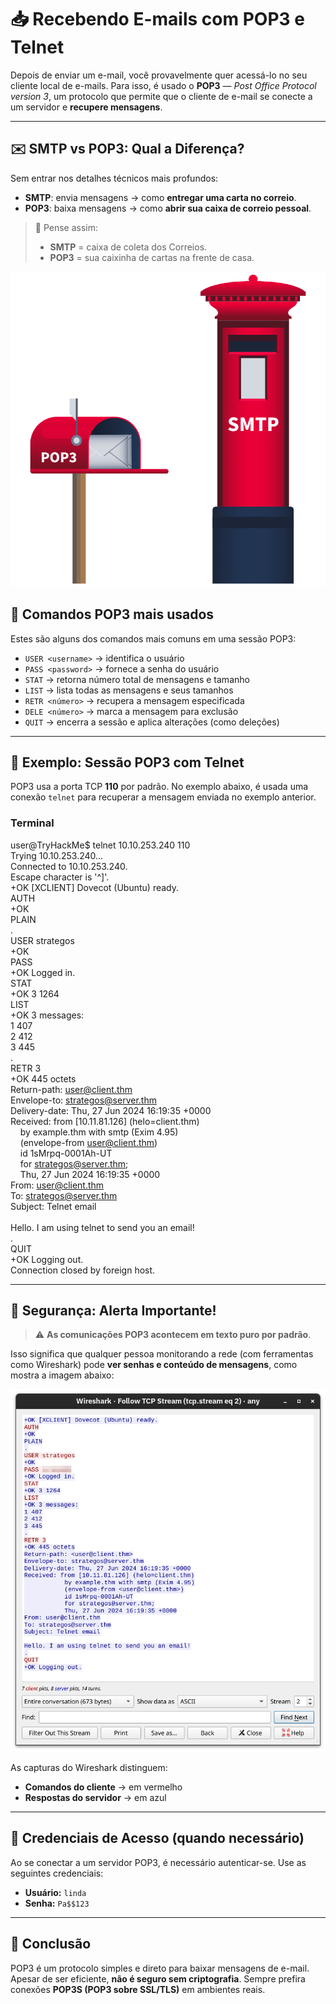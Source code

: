 # 📥 Recebendo E-mails com POP3 e Telnet

Depois de enviar um e-mail, você provavelmente quer acessá-lo no seu cliente local de e-mails. Para isso, é usado o **POP3** — *Post Office Protocol version 3*, um protocolo que permite que o cliente de e-mail se conecte a um servidor e **recupere mensagens**.

---

## ✉️ SMTP vs POP3: Qual a Diferença?

Sem entrar nos detalhes técnicos mais profundos:

- **SMTP**: envia mensagens → como **entregar uma carta no correio**.
- **POP3**: baixa mensagens → como **abrir sua caixa de correio pessoal**.

> 💬 Pense assim:
> - **SMTP** = caixa de coleta dos Correios.
> - **POP3** = sua caixinha de cartas na frente de casa.

![alt text](POP3-1.png)

## 🔧 Comandos POP3 mais usados

Estes são alguns dos comandos mais comuns em uma sessão POP3:

- `USER <username>` → identifica o usuário
- `PASS <password>` → fornece a senha do usuário
- `STAT` → retorna número total de mensagens e tamanho
- `LIST` → lista todas as mensagens e seus tamanhos
- `RETR <número>` → recupera a mensagem especificada
- `DELE <número>` → marca a mensagem para exclusão
- `QUIT` → encerra a sessão e aplica alterações (como deleções)

---

## 🧪 Exemplo: Sessão POP3 com Telnet

POP3 usa a porta TCP **110** por padrão. No exemplo abaixo, é usada uma conexão `telnet` para recuperar a mensagem enviada no exemplo anterior.

### Terminal
user@TryHackMe$ telnet 10.10.253.240 110<br>
Trying 10.10.253.240...<br>
Connected to 10.10.253.240.<br>
Escape character is '^]'.<br>
+OK [XCLIENT] Dovecot (Ubuntu) ready.<br>
AUTH<br>
+OK<br>
PLAIN<br>
.<br>
USER strategos<br>
+OK<br>
PASS <br>
+OK Logged in.<br>
STAT<br>
+OK 3 1264<br>
LIST<br>
+OK 3 messages:<br>
1 407<br>
2 412<br>
3 445<br>
.<br>
RETR 3<br>
+OK 445 octets<br>
Return-path: user@client.thm<br>
Envelope-to: strategos@server.thm<br>
Delivery-date: Thu, 27 Jun 2024 16:19:35 +0000<br>
Received: from [10.11.81.126] (helo=client.thm)<br>
    by example.thm with smtp (Exim 4.95)<br>
    (envelope-from user@client.thm)<br>
    id 1sMrpq-0001Ah-UT<br>
    for strategos@server.thm;<br>
    Thu, 27 Jun 2024 16:19:35 +0000<br>
From: user@client.thm<br>
To: strategos@server.thm<br>
Subject: Telnet email<br>
<br>
Hello. I am using telnet to send you an email!<br>
.<br>
QUIT<br>
+OK Logging out.<br>
Connection closed by foreign host.<br>


---

## 🔐 Segurança: Alerta Importante!

> ⚠️ **As comunicações POP3 acontecem em texto puro por padrão**.

Isso significa que qualquer pessoa monitorando a rede (com ferramentas como Wireshark) pode **ver senhas e conteúdo de mensagens**, como mostra a imagem abaixo:

![alt text](pop3-2.png)

As capturas do Wireshark distinguem:
- **Comandos do cliente** → em vermelho
- **Respostas do servidor** → em azul

---

## 🔑 Credenciais de Acesso (quando necessário)

Ao se conectar a um servidor POP3, é necessário autenticar-se. Use as seguintes credenciais:

- **Usuário:** `linda`
- **Senha:** `Pa$$123`

---

## 🧠 Conclusão

POP3 é um protocolo simples e direto para baixar mensagens de e-mail. Apesar de ser eficiente, **não é seguro sem criptografia**. Sempre prefira conexões **POP3S (POP3 sobre SSL/TLS)** em ambientes reais.
